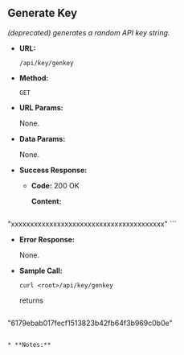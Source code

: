 **Generate Key**
----
  _(deprecated) generates a random API key string._

* **URL:**

  `/api/key/genkey`

* **Method:**

  `GET`

* **URL Params:**

  None.

* **Data Params:**

  None.

* **Success Response:**

  * **Code:** 200 OK

    **Content:**

    ```
"xxxxxxxxxxxxxxxxxxxxxxxxxxxxxxxxxxxxxxxx"
    ```

* **Error Response:**

    None.

* **Sample Call:**

  `curl <root>/api/key/genkey`

  returns

  ```
"6179ebab017fecf1513823b42fb64f3b969c0b0e"
  ```

* **Notes:**
